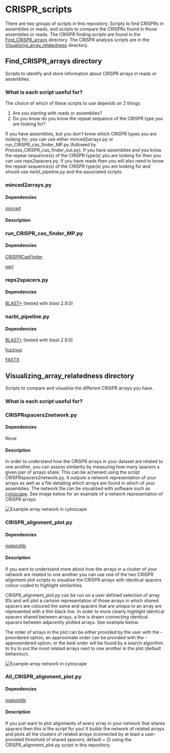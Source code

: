 # CRISPR_scripts

There are two groups of scripts in this repository. Scripts to find CRISPRs in assemblies or reads, and scripts to compare the CRISPRs found in those assemblies or reads. The CRISPR finding scripts are found in the [Find_CRISPR_arrays](https://github.com/Alan-Collins/CRISPR_scripts/tree/main/Find_CRISPR_arrays) directory. The CRISPR analysis scripts are in the [Visualizing_array_relatedness](https://github.com/Alan-Collins/CRISPR_scripts/tree/main/Visualizing_array_relatedness) directory.

## Find_CRISPR_arrays directory

Scripts to identify and store information about CRISPR arrays in reads or assemblies.

### What is each script useful for?

The choice of which of these scripts to use depends on 2 things:
  1. Are you starting with reads or assemblies? 
  2. Do you know do you know the repeat sequence of the CRISPR type you are looking for?

If you have assemblies, but you don't know which CRISPR types you are looking for, you can use either minced2arrays.py or run_CRISPR_cas_finder_MP.py (followed by Process_CRISPR_cas_finder_out.py).
If you have assemblies and you know the repeat sequence(s) of the CRISPR type(s) you are looking for then you can use reps2spacers.py.
If you have reads then you will also need to know the repeat sequence(s) of the CRISPR type(s) you are looking for and should use narbl_pipeline.py and the associated scripts.



### minced2arrays.py
#### Dependencies
[minced](https://github.com/ctSkennerton/minced)

#### Description



### run_CRISPR_cas_finder_MP.py
#### Dependencies
[CRISPRCasFinder](https://crisprcas.i2bc.paris-saclay.fr/Home/Download)

[perl](https://www.perl.org/)

### reps2spacers.py
#### Dependencies
[BLAST+](https://ftp.ncbi.nlm.nih.gov/blast/executables/blast+/LATEST/) (tested with blast 2.9.0)



### narbl_pipeline.py
#### Dependencies
[BLAST+](https://ftp.ncbi.nlm.nih.gov/blast/executables/blast+/LATEST/) (tested with blast 2.9.0)

[fuzznuc](http://emboss.sourceforge.net/apps/cvs/emboss/apps/fuzznuc.html)

[FASTX](http://hannonlab.cshl.edu/fastx_toolkit/download.html)

## Visualizing_array_relatedness directory

Scripts to compare and visualize the different CRISPR arrays you have.

### What is each script useful for?

### CRISPRspacers2network.py
#### Dependencies
None

#### Description

In order to understand how the CRISPR arrays in your dataset are related to one another, you can assess similarity by measuring how many spacers a given pair of arrays share. This can be acheived using the script CRISPRspacers2network.py. It outputs a network representation of your arrays as well as a file detailing which arrays are found in which of your assemblies. The network file can be visualized with software such as [cytoscape](https://cytoscape.org/). See image below for an example of a network representation of CRISPR arrays.

![Example array network in cytoscape](https://github.com/Alan-Collins/CRISPR_scripts/blob/main/Example_images/array_network_viridis.png)

### CRISPR_alignment_plot.py
#### Dependencies
[matplotlib](https://matplotlib.org/3.1.1/users/installing.html)

#### Description

If you want to understand more about how the arrays in a cluster of your network are related to one another you can use one of the two CRISPR alignment plot scripts to visualize the CRISPR arrays with identical spacers colour-coded to highlight similarities. 

CRISPR_alignment_plot.py can be run on a user defined selection of array IDs and will plot a cartoon representation of those arrays in which shared spacers are coloured the same and spacers that are unique to an array are represented with a thin black line. In order to more clearly highlight identical spacers shared between arrays, a line is drawn connecting identical spacers between adjacently plotted arrays. See example below.

The order of arrays in the plot can be either provided by the user with the -preordered option, an approximate order can be provided with the -approxordered option, or the best order will be found by a search algorithm to try to put the most related arrays next to one another in the plot (default behaviour).

![Example array network in cytoscape](https://github.com/Alan-Collins/CRISPR_scripts/blob/main/Example_images/related_array_cluster.png)


### All_CRISPR_alignment_plot.py
#### Dependencies
[matplotlib](https://matplotlib.org/3.1.1/users/installing.html)

#### Description

If you just want to plot alignments of every array in your network that shares spacers then this is the script for you! It builds the network of related arrays and plots all the clusters of related arrays (connected by at least a user-provided threshold of shared spacers; default = 2) using the CRISPR_alignment_plot.py script in this repository.


